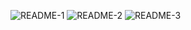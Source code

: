 ![README-1](https://user-images.githubusercontent.com/110339199/219738328-05d8e404-4162-489f-8aa6-5aefd8340f9f.png)
![README-2](https://user-images.githubusercontent.com/110339199/219738337-3f9f1cb8-490c-4cc2-92cd-ab7f29813f5b.png)
![README-3](https://user-images.githubusercontent.com/110339199/219738348-ecfc8487-41aa-4daa-85ba-98bda91323fd.png)
